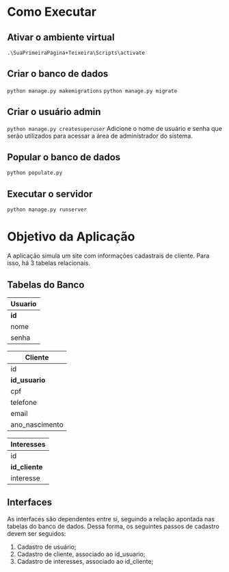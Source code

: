 # Como Executar

## Ativar o ambiente virtual
`.\SuaPrimeiraPagina+Teixeira\Scripts\activate`

## Criar o banco de dados
`python manage.py makemigrations`
`python manage.py migrate`

## Criar o usuário admin
`python manage.py createsuperuser`
Adicione o nome de usuário e senha que serão utilizados para acessar a área de administrador do sistema.

## Popular o banco de dados
`python populate.py`

## Executar o servidor
`python manage.py runserver`

# Objetivo da Aplicação

A aplicação simula um site com informações cadastrais de cliente. Para isso, há 3 tabelas relacionais.

## Tabelas do Banco

| Usuario      |
|--------------|
| **id**       |
| nome         |
| senha        |

| Cliente           |
|-------------------|
| id                |
| **id_usuario**    |
| cpf               |
| telefone          |
| email             |
| ano_nascimento    |

| Interesses        |
|-------------------|
| id                |
| **id_cliente**    |
| interesse         |

## Interfaces

As interfaces são dependentes entre si, seguindo a relação apontada nas tabelas do banco de dados. Dessa forma, os seguintes passos de cadastro devem ser seguidos:

1) Cadastro de usuário;
2) Cadastro de cliente, associado ao id_usuario;
3) Cadastro de interesses, associado ao id_cliente;
